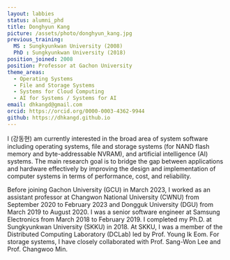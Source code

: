 ```yaml
---
layout: labbies
status: alumni_phd
title: Donghyun Kang
picture: /assets/photo/donghyun_kang.jpg
previous_training:
  MS : Sungkyunkwan University (2008)
  PhD : Sungkyunkwan University (2018)
position_joined: 2008
position: Professor at Gachon University
theme_areas:
  - Operating Systems
  - File and Storage Systems
  - Systems for Cloud Computing
  - AI for Systems / Systems for AI
email: dhkangd@gmail.com
orcid: https://orcid.org/0000-0003-4362-9944
github: https://dhkangd.github.io
---
```


I (강동현) am currently interested in the broad area of system software including operating systems, file and storage systems (for NAND flash memory and byte-addressable NVRAM), and artificial intelligence (AI) systems. The main research goal is to bridge the gap between applications and hardware effectively by improving the design and implementation of computer systems in terms of performance, cost, and reliability.

Before joining Gachon University (GCU) in March 2023, I worked as an assistant professor at Changwon National University (CWNU) from September 2020 to February 2023 and Dongguk University (DGU) from March 2019 to August 2020. I was a senior software engineer at Samsung Electronics from March 2018 to February 2019. I completed my Ph.D. at Sungkyunkwan University (SKKU) in 2018. At SKKU, I was a member of the Distributed Computing Laboratory (DCLab) led by Prof. Young Ik Eom. For storage systems, I have closely collaborated with Prof. Sang-Won Lee and Prof. Changwoo Min.
